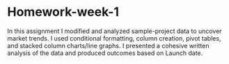 # Homework-week-1

In this assignment I modified and analyzed sample-project data to uncover market trends. I used conditional formatting,
column creation, pivot tables, and stacked column charts/line graphs. I presented a cohesive written analysis of the data and produced outcomes based on Launch date.
